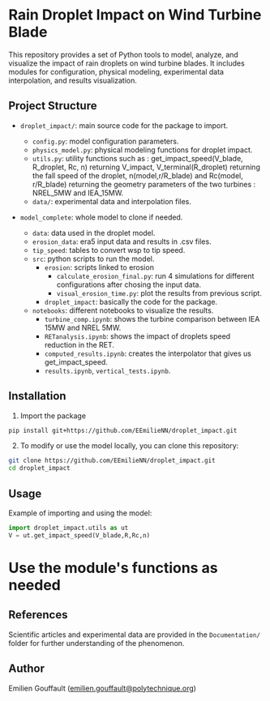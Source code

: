 
# Rain Droplet Impact on Wind Turbine Blade

This repository provides a set of Python tools to model, analyze, and visualize the impact of rain droplets on wind turbine blades. It includes modules for configuration, physical modeling, experimental data interpolation, and results visualization.

## Project Structure

- `droplet_impact/`: main source code for the package to import.
  - `config.py`: model configuration parameters.
  - `physics_model.py`: physical modeling functions for droplet impact.
  - `utils.py`: utility functions such as : get_impact_speed(V_blade, R_droplet, Rc, n) returning V_impact, V_terminal(R_droplet) returning the fall speed of the droplet, n(model,r/R_blade) and Rc(model, r/R_blade) returning the geometry parameters of the two turbines : NREL_5MW and IEA_15MW.
  - `data/`: experimental data and interpolation files.

- `model_complete`: whole model to clone if needed.
  - `data`: data used in the droplet model.
  - `erosion_data`: era5 input data and results in .csv files.
  - `tip_speed`: tables to convert wsp to tip speed.
  - `src`: python scripts to run the model.
     - `erosion`: scripts linked to erosion
         - `calculate_erosion_final.py`: run 4 simulations for different configurations after chosing the input data.
         - `visual_erosion_time.py`: plot the results from previous script.
     - `droplet_impact`: basically the code for the package.
  - `notebooks`: different notebooks to visualize the results.
     - `turbine_comp.ipynb`: shows the turbine comparison between IEA 15MW and NREL 5MW.
     - `RETanalysis.ipynb`: shows the impact of droplets speed reduction in the RET.
     - `computed_results.ipynb`: creates the interpolator that gives us get_impact_speed.
     - `results.ipynb`, `vertical_tests.ipynb`.



## Installation

1. Import the package
```bash
pip install git+https://github.com/EEmilieNN/droplet_impact.git
```

2. To modify or use the model locally, you can clone this repository:
```bash
git clone https://github.com/EEmilieNN/droplet_impact.git
cd droplet_impact
```

## Usage

Example of importing and using the model:

```python
import droplet_impact.utils as ut
V = ut.get_impact_speed(V_blade,R,Rc,n)
```
# Use the module's functions as needed


## References

Scientific articles and experimental data are provided in the `Documentation/` folder for further understanding of the phenomenon.

## Author

Emilien Gouffault (emilien.gouffault@polytechnique.org)